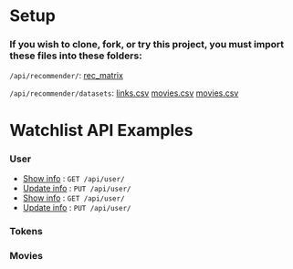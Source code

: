 # Setup
### If you wish to clone, fork, or try this project, you must import these files into these folders:

`/api/recommender/`:
[rec_matrix](https://drive.google.com/file/d/1huQuE2Jokvj0Y6QYGHNlvYKwqRRiLkYf/view?usp=sharing)

`/api/recommender/datasets`:
[links.csv](https://drive.google.com/file/d/1zM2nfCBWXAGCh7qiY7uweVQ_O9U5zZ1i/view?usp=sharing)
[movies.csv](https://drive.google.com/file/d/1wYmaYjy9BXRv6FXrr4XnJrLOVkJh9n6_/view?usp=sharing)
[movies.csv](https://drive.google.com/file/d/1wYmaYjy9BXRv6FXrr4XnJrLOVkJh9n6_/view?usp=sharing)









# Watchlist API Examples
### User
* [Show info](users/get.md) : `GET /api/user/`
* [Update info](users/put.md) : `PUT /api/user/`
* [Show info](users/get.md) : `GET /api/user/`
* [Update info](users/put.md) : `PUT /api/user/`


### Tokens

### Movies
